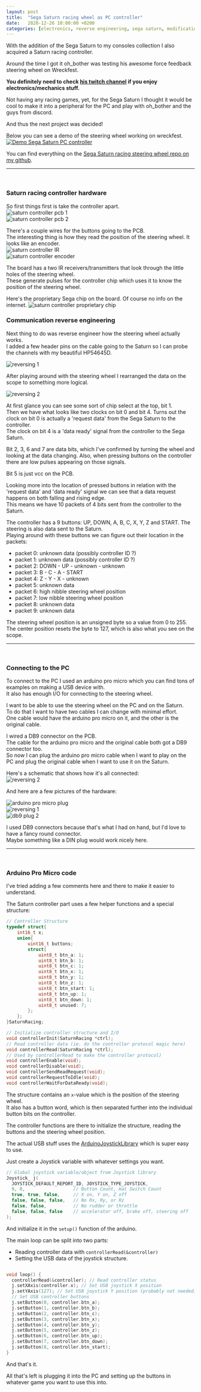 ```yaml
---
layout: post
title:  "Sega Saturn racing wheel as PC controller"
date:   2020-12-26 10:00:00 +0200
categories: [electronics, reverse engineering, sega saturn, modification]
---
```


With the addition of the Sega Saturn to my consoles collection I also acquired a Saturn racing controller.  

Around the time I got it oh_bother was testing his awesome force feedback steering wheel on Wreckfest.  

**You definitely need to check [his twitch channel](https://www.twitch.tv/oh_bother) if you enjoy electronics/mechanics stuff.**  

Not having any racing games, yet, for the Sega Saturn I thought it would be cool to make it into a peripheral for the PC and play with oh_bother and the guys from discord.  

And thus the next project was decided!  

Below you can see a demo of the steering wheel working on wreckfest.  
[![Demo Sega Saturn PC controller](https://img.youtube.com/vi/E5IDyN7Fv7s/0.jpg)](https://www.youtube.com/watch?v=E5IDyN7Fv7s)



You can find everything on the [Sega Saturn racing steering wheel repo on my github](https://github.com/pyroesp/Saturn-Racing-PC).  

*******************************
<br/>

### Saturn racing controller hardware

So first things first is take the controller apart.  
![saturn controller pcb 1](https://raw.githubusercontent.com/pyroesp/Saturn-Racing-PC/main/pics/Saturn%20Racing%20Controller%20PCB%201.jpg)  
![saturn controller pcb 2](https://raw.githubusercontent.com/pyroesp/Saturn-Racing-PC/main/pics/Saturn%20Racing%20Controller%20PCB%202.jpg)  

There's a couple wires for the buttons going to the PCB.  
The interesting thing is how they read the position of the steering wheel. It looks like an encoder.  
![saturn controller IR](https://raw.githubusercontent.com/pyroesp/Saturn-Racing-PC/main/pics/Saturn%20Racing%20Controller%20encoder%201.jpg)  
![saturn controller encoder](https://raw.githubusercontent.com/pyroesp/Saturn-Racing-PC/main/pics/Saturn%20Racing%20Controller%20encoder%202.jpg)  

The board has a two IR receivers/transmitters that look through the little holes of the steering wheel.  
These generate pulses for the controller chip which uses it to know the position of the steering wheel.

Here's the proprietary Sega chip on the board. Of course no info on the internet.
![saturn controller proprietary chip](https://raw.githubusercontent.com/pyroesp/Saturn-Racing-PC/main/pics/Saturn%20Racing%20Controller%20encoder%202.jpg)  

### Communication reverse engineering

Next thing to do was reverse engineer how the steering wheel actually works.  
I added a few header pins on the cable going to the Saturn so I can probe the channels with my beautiful HP54645D.

![reversing 1](https://raw.githubusercontent.com/pyroesp/Saturn-Racing-PC/main/pics/Saturn%20Racing%20Controller%20PCB%20Logic%20Analyzer%201.jpg)  

After playing around with the steering wheel I rearranged the data on the scope to something more logical.  

![reversing 2](https://raw.githubusercontent.com/pyroesp/Saturn-Racing-PC/main/pics/Saturn%20Racing%20Controller%20PCB%20Logic%20Analyzer%202.jpg)  

At first glance you can see some sort of chip select at the top, bit 1.  
Then we have what looks like two clocks on bit 0 and bit 4.
Turns out the clock on bit 0 is actually a 'request data' from the Sega Saturn to the controller.  
The clock on bit 4 is a 'data ready' signal from the controller to the Sega Saturn.  

Bit 2, 3, 6 and 7 are data bits, which I've confirmed by turning the wheel and looking at the data changing. Also, when pressing buttons on the controller there are low pulses appearing on those signals.  

Bit 5 is just vcc on the PCB.  


Looking more into the location of pressed buttons in relation with the 'request data' and 'data ready' signal we can see that a data request happens on both falling and rising edge.  
This means we have 10 packets of 4 bits sent from the controller to the Saturn.  

The controller has a 9 buttons: UP, DOWN, A, B, C, X, Y, Z and START. The steering is also data sent to the Saturn.  
Playing around with these buttons we can figure out their location in the packets:  

* packet 0: unknown data (possibly controller ID ?)  
* packet 1: unknown data (possibly controller ID ?)  
* packet 2: DOWN - UP - unknown - unknown  
* packet 3: B - C - A - START  
* packet 4: Z - Y - X - unknown  
* packet 5: unknown data  
* packet 6: high nibble steering wheel position  
* packet 7: low nibble steering wheel position  
* packet 8: unknown data  
* packet 9: unknown data  

The steering wheel position is an unsigned byte so a value from 0 to 255.  
The center position resets the byte to 127, which is also what you see on the scope.  

******************
<br/>

### Connecting to the PC

To connect to the PC I used an arduino pro micro which you can find tons of examples on making a USB device with.  
It also has enough I/O for connecting to the steering wheel.  

I want to be able to use the steering wheel on the PC and on the Saturn.  
To do that I want to have two cables I can change with minimal effort.  
One cable would have the arduino pro micro on it, and the other is the original cable.  

I wired a DB9 connector on the PCB.  
The cable for the arduino pro micro and the original cable both got a DB9 connector too.  
So now I can plug the arduino pro micro cable when I want to play on the PC and plug the original cable when I want to use it on the Saturn.  


Here's a schematic that shows how it's all connected:  
![reversing 2](https://raw.githubusercontent.com/pyroesp/Saturn-Racing-PC/main/arduino%20pro%20micro/Schematic/Schematic.png)  


And here are a few pictures of the hardware:  

![arduino pro micro plug](https://raw.githubusercontent.com/pyroesp/Saturn-Racing-PC/main/pics/Arduino%20Pro%20Micro%20cable.jpg)  
![reversing 1](https://raw.githubusercontent.com/pyroesp/Saturn-Racing-PC/main/pics/Saturn%20Racing%20Controller%20new%20wiring%202.jpg)  
![db9 plug 2](https://raw.githubusercontent.com/pyroesp/Saturn-Racing-PC/main/pics/Saturn%20Racing%20Controller%20new%20wiring%201.jpg)  

I used DB9 connectors because that's what I had on hand, but I'd love to have a fancy round connector.  
Maybe something like a DIN plug would work nicely here.  

******************
<br/>

### Arduino Pro Micro code

I've tried adding a few comments here and there to make it easier to understand.  

The Saturn controller part uses a few helper functions and a special structure:
```C
// Controller Structure
typedef struct{
    int16_t x;
    union{
        uint16_t buttons;
        struct{
            uint8_t btn_a: 1;
            uint8_t btn_b: 1;
            uint8_t btn_c: 1;
            uint8_t btn_x: 1;
            uint8_t btn_y: 1;
            uint8_t btn_z: 1;
            uint8_t btn_start: 1;
            uint8_t btn_up: 1;
            uint8_t btn_down: 1;
            uint8_t unused: 7;
        };
    };
}SaturnRacing;

// Initialize controller structure and I/O
void controllerInit(SaturnRacing *ctrl);
// Read controller data (ie. do the controller protocol magic here)
void controllerRead(SaturnRacing *ctrl);
// Used by controllerRead to make the controller protocol)
void controllerEnable(void);
void controllerDisable(void);
void controllerSendReadRequest(void);
void controllerRequestToIdle(void);
void controllerWaitForDataReady(void);
```

The structure contains an ```x```-value which is the position of the steering wheel.  
It also has a button word, which is then separated further into the individual button bits on the controller.

The controller functions are there to initialize the structure, reading the buttons and the steering wheel position.  


The actual USB stuff uses the [ArduinoJoystickLibrary](https://github.com/MHeironimus/ArduinoJoystickLibrary) which is super easy to use.  

Just create a Joystick variable with whatever settings you want.  
```C
// Global joystick variable/object from Joystick library
Joystick_ j(
  JOYSTICK_DEFAULT_REPORT_ID, JOYSTICK_TYPE_JOYSTICK,
  9, 0,                  // Button Count, Hat Switch Count
  true, true, false,     // X on, Y on, Z off
  false, false, false,   // No Rx, Ry, or Rz
  false, false,          // No rudder or throttle
  false, false, false    // accelerator off, brake off, steering off
);
```
And initialize it in the ```setup()``` function of the arduino.


The main loop can be split into two parts:  
* Reading controller data with ```controllerRead(&controller)```  
* Setting the USB data of the joystick structure.  
```C

void loop() {
  controllerRead(&controller); // Read controller status
  j.setXAxis(controller.x); // Set USB joystick X position
  j.setYAxis(127); // Set USB joystick Y position (probably not needed)
  // Set USB controller buttons
  j.setButton(0, controller.btn_a);
  j.setButton(1, controller.btn_b);
  j.setButton(2, controller.btn_c);
  j.setButton(3, controller.btn_x);
  j.setButton(4, controller.btn_y);
  j.setButton(5, controller.btn_z);
  j.setButton(6, controller.btn_up);
  j.setButton(7, controller.btn_down);
  j.setButton(8, controller.btn_start);
}
```

And that's it.  

All that's left is plugging it into the PC and setting up the buttons in whatever game you want to use this into.  

